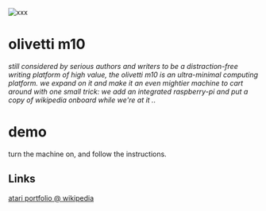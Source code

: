 

[m10]: https://github.com/seclorum/timetron2019/raw/master/collection/olivetti/m10.png "xxx yyy"

![xxx][m10]

# olivetti m10

*still considered by serious authors and writers to be a distraction-free writing platform of high value, the olivetti m10 is an ultra-minimal computing platform.  we expand on it and make it an even mightier machine to cart around with one small trick: we add an integrated raspberry-pi and put a copy of wikipedia onboard while we're at it ..*

# demo

turn the machine on, and follow the instructions.

## Links

[atari portfolio @ wikipedia](https://en.wikipedia.org/wiki/Atari_Portfolio)
